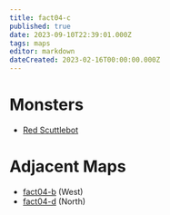 ```yaml
---
title: fact04-c
published: true
date: 2023-09-10T22:39:01.000Z
tags: maps
editor: markdown
dateCreated: 2023-02-16T00:00:00.000Z
---
```



# Monsters
 * [Red Scuttlebot](/monsters/red-scuttlebot)

# Adjacent Maps
 * [fact04-b](/maps/fact04-b) (West)
 * [fact04-d](/maps/fact04-d) (North)
